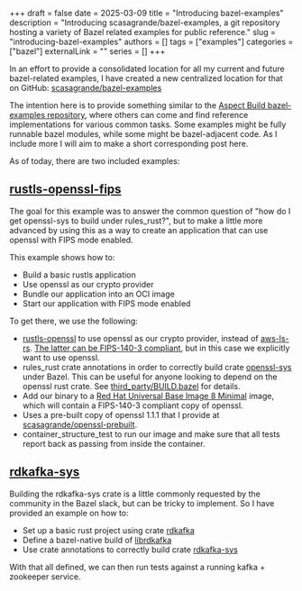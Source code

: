 +++ 
draft = false
date = 2025-03-09
title = "Introducing bazel-examples"
description = "Introducing scasagrande/bazel-examples, a git repository hosting a variety of Bazel related examples for public reference."
slug = "introducing-bazel-examples"
authors = []
tags = ["examples"]
categories = ["bazel"]
externalLink = ""
series = []
+++

In an effort to provide a consolidated location for all my current and future bazel-related examples, I have created a new centralized location for that on GitHub: [scasagrande/bazel-examples](https://github.com/scasagrande/bazel-examples)

The intention here is to provide something similar to the [Aspect Build bazel-examples repository](https://github.com/aspect-build/bazel-examples), where others can come and find reference implementations for various common tasks. Some examples might be fully runnable bazel modules, while some might be bazel-adjacent code. As I include more I will aim to make a short corresponding post here.

As of today, there are two included examples:

## [rustls-openssl-fips](https://github.com/scasagrande/bazel-examples/tree/main/rustls-openssl-fips)

The goal for this example was to answer the common question of "how do I get openssl-sys to build under rules_rust?", but to make a little more advanced by using this as a way to create an application that can use openssl with FIPS mode enabled. 

This example shows how to:

- Build a basic rustls application
- Use openssl as our crypto provider
- Bundle our application into an OCI image
- Start our application with FIPS mode enabled

To get there, we use the following:

- [rustls-openssl](https://github.com/tofay/rustls-openssl) to use openssl as our crypto provider, instead of [aws-ls-rs](https://github.com/aws/aws-lc-rs). [The latter can be FIPS-140-3 compliant](https://github.com/aws/aws-lc/blob/main/crypto/fipsmodule/FIPS.md), but in this case we explicitly want to use openssl.
- rules_rust crate annotations in order to correctly build crate [openssl-sys](https://github.com/sfackler/rust-openssl) under Bazel. This can be useful for anyone looking to depend on the openssl rust crate. See [third_party/BUILD.bazel](./third_party/BUILD.bazel) for details.
- Add our binary to a [Red Hat Universal Base Image 8 Minimal](https://catalog.redhat.com/software/containers/ubi8/ubi-minimal) image, which will contain a FIPS-140-3 compliant copy of openssl.
- Uses a pre-built copy of openssl 1.1.1 that I provide at [scasagrande/openssl-prebuilt](https://github.com/scasagrande/openssl-prebuilt). 
- container_structure_test to run our image and make sure that all tests report back as passing from inside the container.

## [rdkafka-sys](https://github.com/scasagrande/bazel-examples/tree/main/rdkafka-sys)

Building the rdkafka-sys crate is a little commonly requested by the community in the Bazel slack, but can be tricky to implement. So I have provided an example on how to:

- Set up a basic rust project using crate [rdkafka](https://crates.io/crates/rdkafka)
- Define a bazel-native build of [librdkafka](https://github.com/confluentinc/librdkafka)
- Use crate annotations to correctly build crate [rdkafka-sys](https://crates.io/crates/rdkafka-sys)

With that all defined, we can then run tests against a running kafka + zookeeper service.
